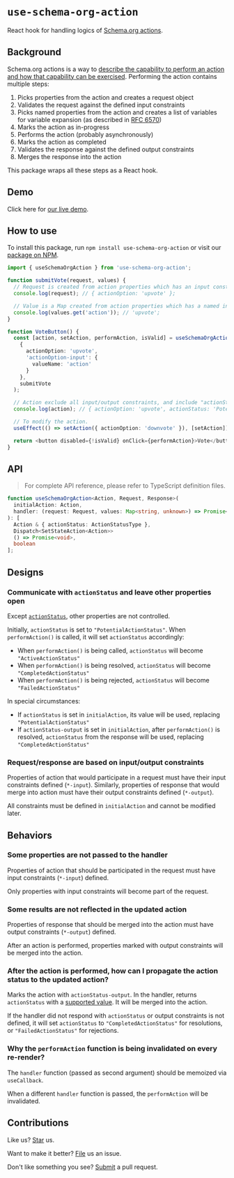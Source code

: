 # `use-schema-org-action`

React hook for handling logics of [Schema.org actions](https://schema.org/docs/actions.html).

## Background

Schema.org actions is a way to [describe the capability to perform an action and how that capability can be exercised](https://schema.org/docs/actions.html). Performing the action contains multiple steps:

1. Picks properties from the action and creates a request object
1. Validates the request against the defined input constraints
1. Picks named properties from the action and creates a list of variables for variable expansion (as described in [RFC 6570](https://www.rfc-editor.org/rfc/rfc6570))
1. Marks the action as in-progress
1. Performs the action (probably asynchronously)
1. Marks the action as completed
1. Validates the response against the defined output constraints
1. Merges the response into the action

This package wraps all these steps as a React hook.

## Demo

Click here for [our live demo](https://compulim.github.io/use-schema-org-action/).

## How to use

To install this package, run `npm install use-schema-org-action` or visit our [package on NPM](https://npmjs.com/package/use-schema-org/action).

```ts
import { useSchemaOrgAction } from 'use-schema-org-action';

function submitVote(request, values) {
  // Request is created from action properties which has an input constraint.
  console.log(request); // { actionOption: 'upvote' };

  // Value is a Map created from action properties which has a named input constraint.
  console.log(values.get('action')); // 'upvote';
}

function VoteButton() {
  const [action, setAction, performAction, isValid] = useSchemaOrgAction(
    {
      actionOption: 'upvote',
      'actionOption-input': {
        valueName: 'action'
      }
    },
    submitVote
  );

  // Action exclude all input/output constraints, and include "actionStatus" property.
  console.log(action); // { actionOption: 'upvote', actionStatus: 'PotentialActionStatus' };

  // To modify the action.
  useEffect(() => setAction({ actionOption: 'downvote' }), [setAction]);

  return <button disabled={!isValid} onClick={performAction}>Vote</button>;
}
```

## API

> For complete API reference, please refer to TypeScript definition files.

```ts
function useSchemaOrgAction<Action, Request, Response>(
  initialAction: Action,
  handler: (request: Request, values: Map<string, unknown>) => Promise<Response>
): [
  Action & { actionStatus: ActionStatusType },
  Dispatch<SetStateAction<Action>>
  () => Promise<void>,
  boolean
];
```

## Designs

### Communicate with `actionStatus` and leave other properties open

Except [`actionStatus`](https://schema.org/actionStatus), other properties are not controlled.

Initially, `actionStatus` is set to `"PotentialActionStatus"`. When `performAction()` is called, it will set `actionStatus` accordingly:

- When `performAction()` is being called, `actionStatus` will become `"ActiveActionStatus"`
- When `performAction()` is being resolved, `actionStatus` will become `"CompletedActionStatus"`
- When `performAction()` is being rejected, `actionStatus` will become `"FailedActionStatus"`

In special circumstances:

- If `actionStatus` is set in `initialAction`, its value will be used, replacing `"PotentialActionStatus"`
- If `actionStatus-output` is set in `initialAction`, after `performAction()` is resolved, `actionStatus` from the response will be used, replacing `"CompletedActionStatus"`

### Request/response are based on input/output constraints

Properties of action that would participate in a request must have their input constraints defined (`*-input`). Similarly, properties of response that would merge into action must have their output constraints defined (`*-output`).

All constraints must be defined in `initialAction` and cannot be modified later.

## Behaviors

### Some properties are not passed to the handler

Properties of action that should be participated in the request must have input constraints (`*-input`) defined.

Only properties with input constraints will become part of the request.

### Some results are not reflected in the updated action

Properties of response that should be merged into the action must have output constraints (`*-output`) defined.

After an action is performed, properties marked with output constraints will be merged into the action.

### After the action is performed, how can I propagate the action status to the updated action?

Marks the action with `actionStatus-output`. In the handler, returns `actionStatus` with a [supported value](https://schema.org/ActionStatusType). It will be merged into the action.

If the handler did not respond with `actionStatus` or output constraints is not defined, it will set `actionStatus` to `"CompletedActionStatus"` for resolutions, or `"FailedActionStatus"` for rejections.

### Why the `performAction` function is being invalidated on every re-render?

The `handler` function (passed as second argument) should be memoized via `useCallback`.

When a different `handler` function is passed, the `performAction` will be invalidated.

## Contributions

Like us? [Star](https://github.com/compulim/use-schema-org-action/stargazers) us.

Want to make it better? [File](https://github.com/compulim/use-schema-org-action/issues) us an issue.

Don't like something you see? [Submit](https://github.com/compulim/use-schema-org-action/pulls) a pull request.

